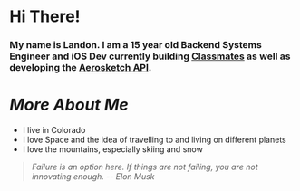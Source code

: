 # Hi There!
### My name is Landon. I am a 15 year old Backend Systems Engineer and iOS Dev currently building [Classmates](http://classmates.delivery) as well as developing the [Aerosketch API](https://peroxaan.com/Aerosketch).

# *More About Me*
* I live in Colorado
* I love Space and the idea of travelling to and living on different planets
* I love the mountains, especially skiing and snow

> *Failure is an option here. If things are not failing, you are not innovating enough.* 
> <quote> *-- Elon Musk* </quote>

<!-- ## ![Landon's Github Stats](https://github-readme-stats.vercel.app/api?username=theldb&title_color=EE8C03&icon_color=EE8C03&text_color=EE8C03&bg_color=282a36&show_icons=true)


**TheLDB/theldb** is a ✨ _special_ ✨ repository because its `README.md` (this file) appears on your GitHub profile.

Here are some ideas to get you started:

- 🔭 I’m currently working on ...
- 🌱 I’m currently learning ...
- 👯 I’m looking to collaborate on ...
- 🤔 I’m looking for help with ...
- 💬 Ask me about ...
- 📫 How to reach me: ...
- 😄 Pronouns: ...
- ⚡ Fun fact: ...
-->
